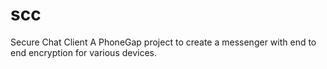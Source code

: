 scc
===

Secure Chat Client
A PhoneGap project to create a messenger with end to end encryption for various devices.
